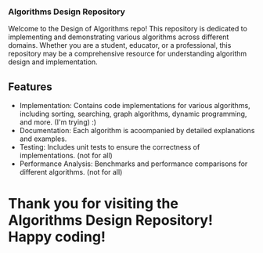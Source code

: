 ### Algorithms Design Repository

Welcome to the Design of Algorithms repo!
This repository is dedicated to implementing and demonstrating various algorithms across
different domains. Whether you are a student, educator, or a professional, this repository
may be a comprehensive resource for understanding algorithm design and implementation.

## Features
- Implementation: Contains code implementations for various algorithms, including sorting, searching, graph algorithms, dynamic programming, and more. (I'm trying) :)
- Documentation: Each algorithm is acoompanied by detailed explanations and examples.
- Testing: Includes unit tests to ensure the correctness of implementations. (not for all)
- Performance Analysis: Benchmarks and performance comparisons for different algorithms. (not for all)

# Thank you for visiting the Algorithms Design Repository! Happy coding!
